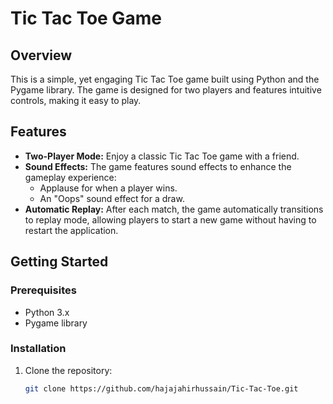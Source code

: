 # Tic Tac Toe Game

## Overview
This is a simple, yet engaging Tic Tac Toe game built using Python and the Pygame library. The game is designed for two players and features intuitive controls, making it easy to play.

## Features
- **Two-Player Mode:** Enjoy a classic Tic Tac Toe game with a friend.
- **Sound Effects:** The game features sound effects to enhance the gameplay experience:
  - Applause for when a player wins.
  - An "Oops" sound effect for a draw.
- **Automatic Replay:** After each match, the game automatically transitions to replay mode, allowing players to start a new game without having to restart the application.

## Getting Started
### Prerequisites
- Python 3.x
- Pygame library

### Installation
1. Clone the repository:
   ```bash
   git clone https://github.com/hajajahirhussain/Tic-Tac-Toe.git
